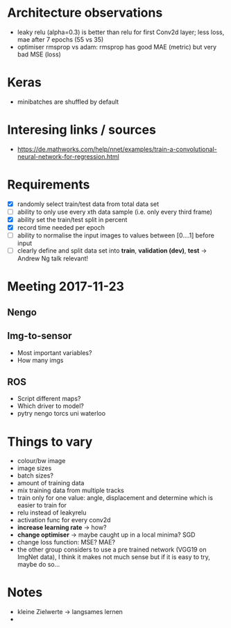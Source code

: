 # Architecture observations
 - leaky relu (alpha=0.3) is better than relu for first Conv2d layer; less loss, mae after 7 epochs (55 vs 35)
 - optimiser rmsprop vs adam: rmsprop has good MAE (metric) but very bad MSE (loss)

# Keras
 - minibatches are shuffled by default

# Interesing links / sources
 - https://de.mathworks.com/help/nnet/examples/train-a-convolutional-neural-network-for-regression.html

# Requirements
 * [X] randomly select train/test data from total data set
 * [ ] ability to only use every xth data sample (i.e. only every third frame)
 * [X] ability set the train/test split in percent
 * [X] record time needed per epoch
 * [ ] ability to normalise the input images to values between [0....1] before input
 * [ ] clearly define and split data set into **train**, **validation (dev)**, **test** -> Andrew Ng talk relevant!

 # Meeting 2017-11-23
 ## Nengo
 ## Img-to-sensor
  - Most important variables?
  - How many imgs
 ## ROS
  - Script different maps?
  - Which driver to model?
  - pytry nengo torcs uni waterloo

# Things to vary
 * colour/bw image
 * image sizes
 * batch sizes? 
 * amount of training data
 * mix training data from multiple tracks
 * train only for one value: angle, displacement and determine which is easier to train for
 * relu instead of leakyrelu
 * activation func for every conv2d
 * **increase learning rate** -> how?
 * **change optimiser** -> maybe caught up in a local minima? SGD
 * change loss function: MSE? MAE?
 * the other group considers to use a pre trained network (VGG19 on ImgNet data), I think it makes not much sense but if it is easy to try, maybe do so...

# Notes
 * kleine Zielwerte -> langsames lernen
 * 












